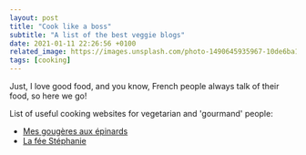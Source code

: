 ```yaml
---
layout: post
title: "Cook like a boss"
subtitle: "A list of the best veggie blogs"
date: 2021-01-11 22:26:56 +0100
related_image: https://images.unsplash.com/photo-1490645935967-10de6ba17061?ixid=MXwxMjA3fDB8MHxwaG90by1wYWdlfHx8fGVufDB8fHw%3D&ixlib=rb-1.2.1&auto=format&fit=crop&w=1335&q=80
tags: [cooking]
---
```


Just, I love good food, and you know, French people always talk of their food, so here we go!

List of useful cooking websites for vegetarian and 'gourmand' people:

- [Mes gougères aux épinards](https://mesgougeresauxepinards.fr/fr/)
- [La fée Stéphanie](https://www.lafeestephanie.com/)
